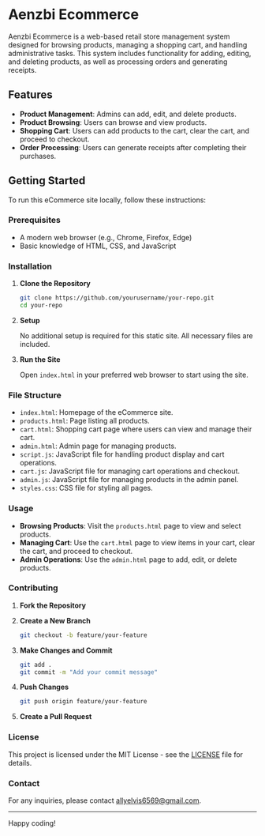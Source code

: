 # Aenzbi Ecommerce

Aenzbi Ecommerce is a web-based retail store management system designed for browsing products, managing a shopping cart, and handling administrative tasks. This system includes functionality for adding, editing, and deleting products, as well as processing orders and generating receipts.

## Features

- **Product Management**: Admins can add, edit, and delete products.
- **Product Browsing**: Users can browse and view products.
- **Shopping Cart**: Users can add products to the cart, clear the cart, and proceed to checkout.
- **Order Processing**: Users can generate receipts after completing their purchases.

## Getting Started

To run this eCommerce site locally, follow these instructions:

### Prerequisites

- A modern web browser (e.g., Chrome, Firefox, Edge)
- Basic knowledge of HTML, CSS, and JavaScript

### Installation

1. **Clone the Repository**

    ```bash
    git clone https://github.com/yourusername/your-repo.git
    cd your-repo
    ```

2. **Setup**

    No additional setup is required for this static site. All necessary files are included.

3. **Run the Site**

    Open `index.html` in your preferred web browser to start using the site.

### File Structure

- `index.html`: Homepage of the eCommerce site.
- `products.html`: Page listing all products.
- `cart.html`: Shopping cart page where users can view and manage their cart.
- `admin.html`: Admin page for managing products.
- `script.js`: JavaScript file for handling product display and cart operations.
- `cart.js`: JavaScript file for managing cart operations and checkout.
- `admin.js`: JavaScript file for managing products in the admin panel.
- `styles.css`: CSS file for styling all pages.

### Usage

- **Browsing Products**: Visit the `products.html` page to view and select products.
- **Managing Cart**: Use the `cart.html` page to view items in your cart, clear the cart, and proceed to checkout.
- **Admin Operations**: Use the `admin.html` page to add, edit, or delete products.

### Contributing

1. **Fork the Repository**
2. **Create a New Branch**

    ```bash
    git checkout -b feature/your-feature
    ```

3. **Make Changes and Commit**

    ```bash
    git add .
    git commit -m "Add your commit message"
    ```

4. **Push Changes**

    ```bash
    git push origin feature/your-feature
    ```

5. **Create a Pull Request**

### License

This project is licensed under the MIT License - see the [LICENSE](LICENSE) file for details.

### Contact

For any inquiries, please contact allyelvis6569@gmail.com.

---

Happy coding!
